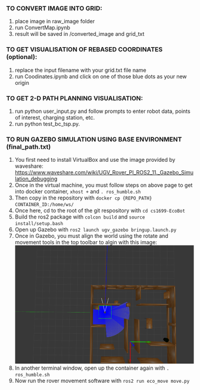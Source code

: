 ### TO CONVERT IMAGE INTO GRID:
1. place image in raw_image folder
2. run ConvertMap.ipynb
3. result will be saved in /converted_image and grid_txt

### TO GET VISUALISATION OF REBASED COORDINATES (optional):
1. replace the input filename with your grid.txt file name
2. run Coodinates.ipynb and click on one of those blue dots as your new origin

### TO GET 2-D PATH PLANNING VISUALISATION:
1. run python user_input.py and follow prompts to enter robot data, points of interest, charging station, etc. 
2. run python test_bc_tsp.py.

### TO RUN GAZEBO SIMULATION USING BASE ENVIRONMENT (final_path.txt)
1. You first need to install VirtualBox and use the image provided by waveshare:
   https://www.waveshare.com/wiki/UGV_Rover_PI_ROS2_11._Gazebo_Simulation_debugging
2. Once in the virtual machine, you must follow steps on above page to get into docker container, ```xhost +``` and ```. ros_humble.sh```
3. Then copy in the repository with ```docker cp {REPO_PATH} CONTAINER_ID:/home/ws/```
4. Once here, cd to the root of the git respository with ```cd cs1699-EcoBot```
5. Build the ros2 package with ```colcon build``` and ```source install/setup.bash```
6. Open up Gazebo with ```ros2 launch ugv_gazebo bringup.launch.py```
7. Once in Gazebo, you must align the world using the rotate and movement tools in the top toolbar to algin with this image:
   ![Gazebo Alignment Image](alignment.png)
9. In another terminal window, open up the container again with ```. ros_humble.sh```
10. Now run the rover movement software with ```ros2 run eco_move move.py```

